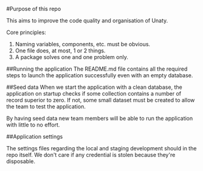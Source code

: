 #Purpose of this repo

This aims to improve the code quality and organisation of Unaty.

Core principles:
    
  1. Naming variables, components, etc. must be obvious.
  2. One file does, at most, 1 or 2 things.
  3. A package solves one and one problem only.
    
##Running the application
The README.md file contains all the required steps to launch the application successfully even with an empty database.


##Seed data
When we start the application with a clean database, the application on startup checks if some collection contains 
a number of record superior to zero. If not, some small dataset must be created to allow the team to test the application.
    
    
By having seed data new team members will be able to run the application with little to no effort.

    
##Application settings

The settings files regarding the local and staging development should in the repo itself. We don't care if any credential
is stolen because they're disposable.     